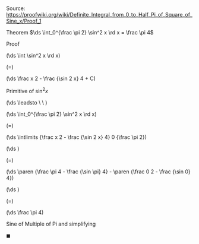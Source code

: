 # 

Source: https://proofwiki.org/wiki/Definite_Integral_from_0_to_Half_Pi_of_Square_of_Sine_x/Proof_1

Theorem
$\ds \int_0^{\frac \pi 2} \sin^2 x \rd x = \frac \pi 4$


Proof













\(\ds \int \sin^2 x \rd x\)

\(=\)







\(\ds \frac x 2 - \frac {\sin 2 x} 4 + C\)





Primitive of $\sin^2 x$








\(\ds \leadsto \ \ \)





\(\ds \int_0^{\frac \pi 2} \sin^2 x \rd x\)

\(=\)







\(\ds \intlimits {\frac x 2 - \frac {\sin 2 x} 4} 0 {\frac \pi 2}\)




















\(\ds \)

\(=\)







\(\ds \paren {\frac \pi 4 - \frac {\sin \pi} 4} - \paren {\frac 0 2 - \frac {\sin 0} 4}\)




















\(\ds \)

\(=\)







\(\ds \frac \pi 4\)





Sine of Multiple of Pi and simplifying



$\blacksquare$





